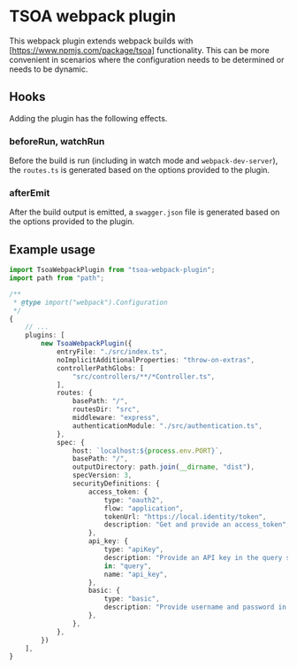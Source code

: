 # TSOA webpack plugin
This webpack plugin extends webpack builds with [https://www.npmjs.com/package/tsoa] functionality.  This can be more convenient in scenarios where the configuration needs to be determined or needs to be dynamic.

## Hooks
Adding the plugin has the following effects.
### beforeRun, watchRun
Before the build is run (including in watch mode and `webpack-dev-server`), the `routes.ts` is generated based on the options provided to the plugin.

### afterEmit
After the build output is emitted, a `swagger.json` file is generated based on the options provided to the plugin.


## Example usage
```ts
import TsoaWebpackPlugin from "tsoa-webpack-plugin";
import path from "path";

/**
 * @type import("webpack").Configuration 
 */
{
    // ...
    plugins: [
        new TsoaWebpackPlugin({
            entryFile: "./src/index.ts",
            noImplicitAdditionalProperties: "throw-on-extras",
            controllerPathGlobs: [
                "src/controllers/**/*Controller.ts",
            ],
            routes: {
                basePath: "/",
                routesDir: "src",
                middleware: "express",
                authenticationModule: "./src/authentication.ts",
            },
            spec: {
                host: `localhost:${process.env.PORT}`,
                basePath: "/",
                outputDirectory: path.join(__dirname, "dist"),
                specVersion: 3,
                securityDefinitions: {
                    access_token: {
                        type: "oauth2",
                        flow: "application",
                        tokenUrl: "https://local.identity/token",
                        description: "Get and provide an access_token",
                    },
                    api_key: {
                        type: "apiKey",
                        description: "Provide an API key in the query string",
                        in: "query",
                        name: "api_key",
                    },
                    basic: {
                        type: "basic",
                        description: "Provide username and password in the authorization header",
                    },
                },
            },
        })
    ],
}
```